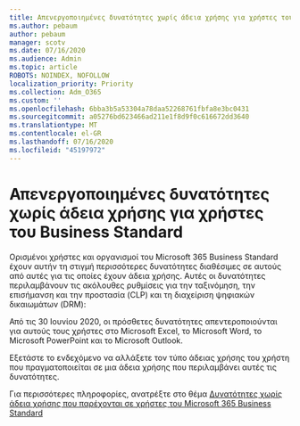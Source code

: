 ```yaml
---
title: Απενεργοποιημένες δυνατότητες χωρίς άδεια χρήσης για χρήστες του Business Standard
ms.author: pebaum
author: pebaum
manager: scotv
ms.date: 07/16/2020
ms.audience: Admin
ms.topic: article
ROBOTS: NOINDEX, NOFOLLOW
localization_priority: Priority
ms.collection: Adm_O365
ms.custom: ''
ms.openlocfilehash: 6bba3b5a53304a78daa52268761fbfa8e3bc0431
ms.sourcegitcommit: a05276bd623466ad211e1f8d9f0c616672dd3640
ms.translationtype: MT
ms.contentlocale: el-GR
ms.lasthandoff: 07/16/2020
ms.locfileid: "45197972"
---
```

# <a name="unlicensed-features-turned-off-for-business-standard-users"></a>Απενεργοποιημένες δυνατότητες χωρίς άδεια χρήσης για χρήστες του Business Standard

Ορισμένοι χρήστες και οργανισμοί του Microsoft 365 Business Standard έχουν αυτήν τη στιγμή περισσότερες δυνατότητες διαθέσιμες σε αυτούς από αυτές για τις οποίες έχουν άδεια χρήσης. Αυτές οι δυνατότητες περιλαμβάνουν τις ακόλουθες ρυθμίσεις για την ταξινόμηση, την επισήμανση και την προστασία (CLP) και τη διαχείριση ψηφιακών δικαιωμάτων (DRM):
    
Από τις 30 Ιουνίου 2020, οι πρόσθετες δυνατότητες απεντεροποιούνται για αυτούς τους χρήστες στο Microsoft Excel, το Microsoft Word, το Microsoft PowerPoint και το Microsoft Outlook.

Εξετάστε το ενδεχόμενο να αλλάξετε τον τύπο άδειας χρήσης του χρήστη που πραγματοποιείται σε μια άδεια χρήσης που περιλαμβάνει αυτές τις δυνατότητες. 

Για περισσότερες πληροφορίες, ανατρέξτε στο θέμα [Δυνατότητες χωρίς άδεια χρήσης που παρέχονται σε χρήστες του Microsoft 365 Business Standard](https://support.microsoft.com/help/4568654/extra-features-to-be-turned-off-for-microsoft-365-business-standard?preview)